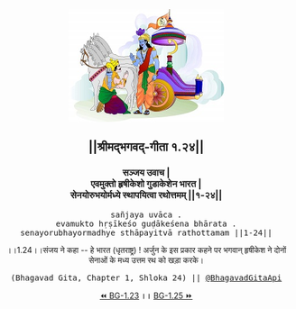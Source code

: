 <center><img src="../../asset/BG.png" alt="#API #bhagavadgitaapi #slok #nodejs #js #api #gitaapi #krishna #hinduism #vedic #ISKCON #shreemadbhagavadgita #technology"/>
<h2>||श्रीमद्‍भगवद्‍-गीता १.२४||</h2>
<h3>सञ्जय उवाच |<br/>एवमुक्तो हृषीकेशो गुडाकेशेन भारत |<br/>सेनयोरुभयोर्मध्ये स्थापयित्वा रथोत्तमम् ||१-२४||</h3>
<pre>sañjaya uvāca .<br/>evamukto hṛṣīkeśo guḍākeśena bhārata .<br/>senayorubhayormadhye sthāpayitvā rathottamam ||1-24||</pre>
<p>।।1.24।।संजय ने कहा -- हे भारत (धृतराष्ट्र) ! अर्जुन के इस प्रकार कहने पर भगवान् हृषीकेश ने दोनों सेनाओं के मध्य उत्तम रथ को खड़ा करके।</p>
<pre>(Bhagavad Gita, Chapter 1, Shloka 24) || <a href="https://twitter.com/bhagavadgitaapi">@BhagavadGitaApi</a></pre><a href="../../1/23">⏪  BG-1.23</a><b>        ।।        </b><a href="../../1/25">BG-1.25  ⏩</a></center>